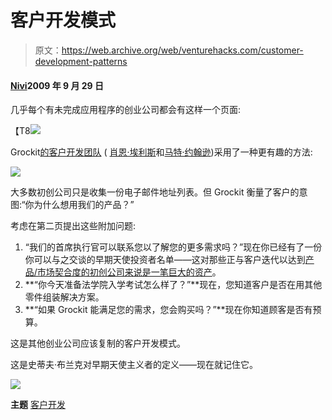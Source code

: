 # 客户开发模式

> 原文：<https://web.archive.org/web/venturehacks.com/customer-development-patterns>

#### [Nivi](/web/20221006042405/https://venturehacks.com/about)2009 年 9 月 29 日

几乎每个有未完成应用程序的创业公司都会有这样一个页面:

【T8![](img/d8059e8bf54080ac6cfc1481b5c76b86.png)

Grockit[的客户开发团队](https://web.archive.org/web/20221006042405/http://www.grockit.com/) ( [肖恩·埃利斯](https://web.archive.org/web/20221006042405/http://startup-marketing.com/)和[马特·约翰逊](https://web.archive.org/web/20221006042405/http://www.facebook.com/mathewgj))采用了一种更有趣的方法:

[![](img/22a7e039d1a34be055db95b1def6a78b.png)](https://web.archive.org/web/20221006042405/http://grockit.com/preview_signups/new?group=lsat)

大多数初创公司只是收集一份电子邮件地址列表。但 Grockit 衡量了客户的意图:“你为什么想用我们的产品？”

考虑在第二页提出这些附加问题:

1.  “我们的首席执行官可以联系您以了解您的更多需求吗？”现在你已经有了一份你可以与之交谈的早期天使投资者名单——这对那些正与客户迭代以达到[产品/市场契合度的初创公司来说是一笔巨大的资产](https://web.archive.org/web/20221006042405/http://venturehacks.com/articles/plans-ndas-traction#traction)。
2.  **“你今天准备法学院入学考试怎么样了？”**现在，您知道客户是否在用其他零件组装解决方案。
3.  **“如果 Grockit 能满足您的需求，您会购买吗？”**现在你知道顾客是否有预算。

这是其他创业公司应该复制的客户开发模式。

这是史蒂夫·布兰克对早期天使主义者的定义——现在就记住它。

![](img/9e9ee15a65b3f65674478d3db15ab2a6.png)

**主题** [客户开发](https://web.archive.org/web/20221006042405/https://venturehacks.com/topics/customer-development)